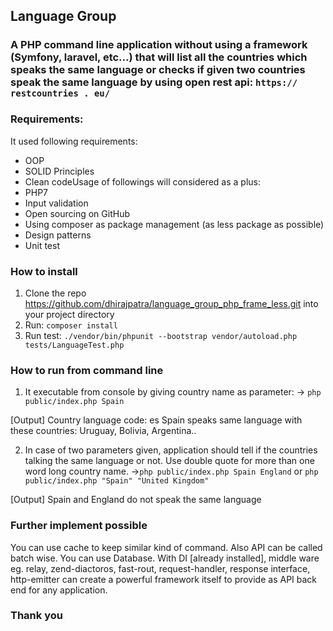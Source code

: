 ## Language Group

### A PHP command line application without using a framework (Symfony, laravel, etc...) that will list all the countries which speaks the same language or checks if given two countries speak the same language by using open rest api:​ ​`https:// restcountries . eu/`

### Requirements:

It used following requirements:

* OOP
* SOLID Principles
* Clean codeUsage of followings will considered as a plus:
* PHP7
* Input validation
* Open sourcing on GitHub
* Using composer as package management (as less package as possible)
* Design patterns
* Unit test

### How to install

1. Clone the repo https://github.com/dhirajpatra/language_group_php_frame_less.git into your project directory
2. Run: `composer install`
3. Run test: `./vendor/bin/phpunit --bootstrap vendor/autoload.php tests/LanguageTest.php`

### How to run from command line

1. It executable from console by giving country name as parameter:
-> `​php public/index.php Spain`

[Output]
Country language code: es
Spain speaks same language with these countries: Uruguay, Bolivia, Argentina..

2. In case of two parameters given, application should tell if the countries talking the same
language or not. Use double quote for more than one word long country name.
->​ `php public/index.php Spain England` 
or `php public/index.php "Spain" "United Kingdom"`

[Output]
Spain and England do not speak the same language

### Further implement possible

You can use cache to keep similar kind of command. 
Also API can be called batch wise. 
You can use Database. 
With DI [already installed], middle ware eg. relay, zend-diactoros,  fast-rout, request-handler, response interface, http-emitter can create a powerful framework itself to provide as API back end for any application.  

### Thank you